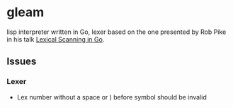 # gleam
lisp interpreter written in Go, lexer based on the one presented by Rob Pike in his talk [Lexical Scanning in Go](https://www.youtube.com/watch?v=HxaD_trXwRE).

## Issues
### Lexer
- Lex number without a space or ) before symbol should be invalid
